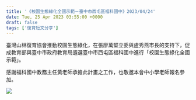 ```yaml
---
title: '《校園生態綠化全國示範－臺中市西屯區福科國中》2023/04/24'
date: Tue, 25 Apr 2023 03:55:00 +0000
draft: false
tags: ['復育短文分享']
---
```


臺灣山林復育協會推動校園生態綠化，在張廖萬堅立委與盧秀燕市長的支持下，促成教育部與臺中市政府教育局遴選臺中市西屯區福科國中進行「校園生態綠化全國示範」。

感謝福科國中教務主任黃老師承擔此計畫之工作，也敬邀本會中小學老師報名參加。

![](https://www.reforestation.tw/wp-content/uploads/2023/10/04242.jpg)